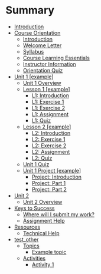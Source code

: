 # Summary

* [Introduction](README.md)
* [Course Orientation](course-orientation/course-orientation.md)
  * [Introduction](course-orientation/introduction.md)
  * [Welcome Letter](course-orientation/welcome-letter.md)
  * [Syllabus](course-orientation/syllabus.md)
  * [Course Learning Essentials](course-orientation/course-learning-essentials.md)
  * [Instructor Information](course-orientation/instructor-information.md)
  * [Orientation Quiz](course-orientation/orientation-quiz.md)
* [Unit 1 \[example\]](unit-1/unit-1.md)
  * [Unit 1 Overview](unit-1/unit-1-overview.md)
  * [Lesson 1 \[example\]](unit-1/lesson-1/lesson-1.md)
    * [L1: Introduction](unit-1/lesson-1/l1-introduction.md)
    * [L1: Exercise 1](unit-1/lesson-1/l1-exercise-1.md)
    * [L1: Exercise 2](unit-1/lesson-1/l1-exercise-2.md)
    * [L1: Assignment](unit-1/lesson-1/l1-assignment.md)
    * [L1: Quiz](unit-1/lesson-1/l1-quiz.md)
  * [Lesson 2 \[example\]](test.md)
    * [L2: Introduction](unit-1/lesson-2/l2-introduction.md)
    * [L2: Exercise 1](unit-1/lesson-2/l2-exercise-1.md)
    * [L2: Exercise 2](unit-1/lesson-2/l2-exercise-2.md)
    * [L2: Assignment](unit-1/lesson-2/l2-assignment.md)
    * [L2: Quiz](unit-1/lesson-2/l2-quiz.md)
  * [Unit 1 Quiz](unit-1/unit-1-quiz.md)
  * [Unit 1 Project \[example\]](unit-1/unit-1-project.md)
    * [Project: Introduction](unit-1/unit-1-project/project-introduction.md)
    * [Project: Part 1](unit-1/unit-1-project/project-part-1.md)
    * [Project: Part 2](unit-1/unit-1-project/project-part-2.md)
* [Unit 2](unit-2/unit-2.md)
  * [Unit 2 Overview](unit-2/unit-2-overview.md)
* [Keys to Success](keys-to-success/keys-to-success.md)
  * [Where will I submit my work?](keys-to-success/where-will-i-submit-my-work.md)
  * [Assignment Help](keys-to-success/assignment-help.md)
* [Resources](resources/resources.md)
  * [Technical Help](resources/technical-help.md)
* [test\_other](unit-900/lesson-1/lesson-1)
  * [Topics](unit-900/lesson-1/topics/topics.md)
    * [Example topic](unit-900/lesson-1/topics/example-topic.md)
  * [Activities](unit-900/lesson-1/activities/activities.md)
    * [Activity 1](unit-900/lesson-1/activities/activity-1.md)

